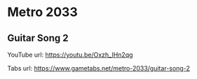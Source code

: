 # Metro 2033
## Guitar Song 2

YouTube url: https://youtu.be/Oxzh_IHn2qg

Tabs url: https://www.gametabs.net/metro-2033/guitar-song-2